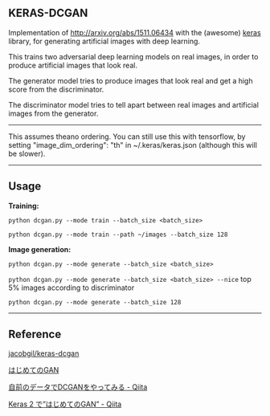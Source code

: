 ## KERAS-DCGAN ##

Implementation of http://arxiv.org/abs/1511.06434 with the (awesome) [keras](https://github.com/fchollet/keras) library, for generating artificial images with deep learning.

This trains two adversarial deep learning models on real images, in order to produce artificial images that look real.

The generator model tries to produce images that look real and get a high score from the discriminator.

The discriminator model tries to tell apart between real images and artificial images from the generator.

---

This assumes theano ordering.
You can still use this with tensorflow, by setting "image_dim_ordering": "th" in ~/.keras/keras.json (although this will be slower).

---

## Usage

**Training:**

  `python dcgan.py --mode train --batch_size <batch_size>`

  `python dcgan.py --mode train --path ~/images --batch_size 128`

**Image generation:**

  `python dcgan.py --mode generate --batch_size <batch_size>`

  `python dcgan.py --mode generate --batch_size <batch_size> --nice`
  top 5% images according to discriminator

  `python dcgan.py --mode generate --batch_size 128`

---

## Reference

[jacobgil/keras-dcgan](https://github.com/jacobgil/keras-dcgan)

[はじめてのGAN](https://elix-tech.github.io/ja/2017/02/06/gan.html)

[自前のデータでDCGANをやってみる - Qiita](https://qiita.com/nabechi6011/items/95eeb1d8aec2598efc65)

[Keras 2 で”はじめてのGAN” - Qiita](https://qiita.com/IntenF/items/94da17a8931e1f14b6e3)
